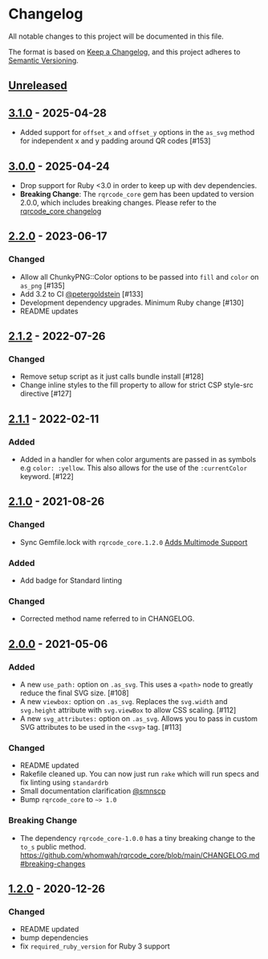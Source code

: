 # Changelog

All notable changes to this project will be documented in this file.

The format is based on [Keep a Changelog](https://keepachangelog.com/en/1.0.0/),
and this project adheres to [Semantic Versioning](https://semver.org/spec/v2.0.0.html).

## [Unreleased]

## [3.1.0] - 2025-04-28

- Added support for `offset_x` and `offset_y` options in the `as_svg` method for independent x and y padding around QR codes [#153]

## [3.0.0] - 2025-04-24

- Drop support for Ruby <3.0 in order to keep up with dev dependencies.
- **Breaking Change**: The `rqrcode_core` gem has been updated to version 2.0.0, which includes breaking changes. Please refer to the [rqrcode_core changelog](https://github.com/whomwah/rqrcode_core/blob/main/CHANGELOG.md)

## [2.2.0] - 2023-06-17

### Changed

- Allow all ChunkyPNG::Color options to be passed into `fill` and `color` on `as_png` [#135]
- Add 3.2 to CI [@petergoldstein](https://github.com/petergoldstein) [#133]
- Development dependency upgrades. Minimum Ruby change [#130]
- README updates

## [2.1.2] - 2022-07-26

### Changed

- Remove setup script as it just calls bundle install [#128]
- Change inline styles to the fill property to allow for strict CSP style-src directive [#127]

## [2.1.1] - 2022-02-11

### Added

- Added in a handler for when color arguments are passed in as symbols e.g `color: :yellow`. This also allows for the use of the `:currentColor` keyword. [#122]

## [2.1.0] - 2021-08-26

### Changed

- Sync Gemfile.lock with `rqrcode_core.1.2.0` [Adds Multimode Support](https://github.com/whomwah/rqrcode_core#multiple-encoding-support)

### Added

- Add badge for Standard linting

### Changed

- Corrected method name referred to in CHANGELOG.

## [2.0.0] - 2021-05-06

### Added

- A new `use_path:` option on `.as_svg`. This uses a `<path>` node to greatly reduce the final SVG size. [#108]
- A new `viewbox:` option on `.as_svg`. Replaces the `svg.width` and `svg.height` attribute with `svg.viewBox` to allow CSS scaling. [#112]
- A new `svg_attributes:` option on `.as_svg`. Allows you to pass in custom SVG attributes to be used in the `<svg>` tag. [#113]

### Changed

- README updated
- Rakefile cleaned up. You can now just run `rake` which will run specs and fix linting using `standardrb`
- Small documentation clarification [@smnscp](https://github.com/smnscp)
- Bump `rqrcode_core` to `~> 1.0`

### Breaking Change

- The dependency `rqrcode_core-1.0.0` has a tiny breaking change to the `to_s` public method. https://github.com/whomwah/rqrcode_core/blob/main/CHANGELOG.md#breaking-changes

## [1.2.0] - 2020-12-26

### Changed

- README updated
- bump dependencies
- fix `required_ruby_version` for Ruby 3 support

[unreleased]: https://github.com/whomwah/rqrcode/compare/v3.1.0...HEAD
[3.1.0]: https://github.com/whomwah/rqrcode/compare/v3.0.0...v3.1.0
[3.0.0]: https://github.com/whomwah/rqrcode/compare/v2.2.0...v3.0.0
[2.2.0]: https://github.com/whomwah/rqrcode/compare/v2.1.2...v2.2.0
[2.1.2]: https://github.com/whomwah/rqrcode/compare/v2.1.1...v2.1.2
[2.1.1]: https://github.com/whomwah/rqrcode/compare/v2.1.0...v2.1.1
[2.1.0]: https://github.com/whomwah/rqrcode/compare/v2.0.0...v2.1.0
[2.0.0]: https://github.com/whomwah/rqrcode/compare/v1.2.0...v2.0.0
[1.2.0]: https://github.com/whomwah/rqrcode/compare/v1.1.1...v1.2.0

